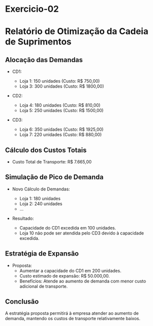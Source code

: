 # Exercicio-02

# Relatório de Otimização da Cadeia de Suprimentos

## Alocação das Demandas

- CD1:
  - Loja 1: 150 unidades (Custo: R$ 750,00)
  - Loja 3: 300 unidades (Custo: R$ 1800,00)

- CD2:
  - Loja 4: 180 unidades (Custo: R$ 810,00)
  - Loja 5: 250 unidades (Custo: R$ 1500,00)

- CD3:
  - Loja 6: 350 unidades (Custo: R$ 1925,00)
  - Loja 7: 220 unidades (Custo: R$ 880,00)

## Cálculo dos Custos Totais

- Custo Total de Transporte: R$ 7.665,00

## Simulação de Pico de Demanda

- Novo Cálculo de Demandas:
  - Loja 1: 180 unidades
  - Loja 2: 240 unidades
  - ...

- Resultado:
  - Capacidade do CD1 excedida em 100 unidades.
  - Loja 10 não pode ser atendida pelo CD3 devido à capacidade excedida.

## Estratégia de Expansão

- Proposta:
  - Aumentar a capacidade do CD1 em 200 unidades.
  - Custo estimado de expansão: R$ 50.000,00.
  - Benefícios: Atende ao aumento de demanda com menor custo adicional de transporte.

## Conclusão

A estratégia proposta permitirá à empresa atender ao aumento de demanda, mantendo os custos de transporte relativamente baixos.
